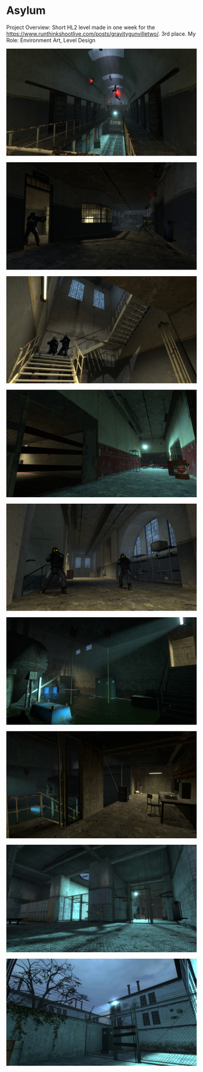 # Asylum

Project Overview: Short HL2 level made in one week for the https://www.runthinkshootlive.com/posts/gravitygunvilletwo/. 3rd place. 
My Role: Environment Art, Level Design

![20230805143700_1.jpg](Asylum%204da28c7bb67a4fb9962fea7abbc608b8/20230805143700_1.jpg)

![20230805142115_1.jpg](Asylum%204da28c7bb67a4fb9962fea7abbc608b8/20230805142115_1.jpg)

![20230805142555_1.jpg](Asylum%204da28c7bb67a4fb9962fea7abbc608b8/20230805142555_1.jpg)

![20230805142615_1.jpg](Asylum%204da28c7bb67a4fb9962fea7abbc608b8/20230805142615_1.jpg)

![20230805141756_1.jpg](Asylum%204da28c7bb67a4fb9962fea7abbc608b8/20230805141756_1.jpg)

![20230805142746_1.jpg](Asylum%204da28c7bb67a4fb9962fea7abbc608b8/20230805142746_1.jpg)

![20230805142811_1.jpg](Asylum%204da28c7bb67a4fb9962fea7abbc608b8/20230805142811_1.jpg)

![20230805143036_1.jpg](Asylum%204da28c7bb67a4fb9962fea7abbc608b8/20230805143036_1.jpg)

![20230805143912_1.jpg](Asylum%204da28c7bb67a4fb9962fea7abbc608b8/20230805143912_1.jpg)